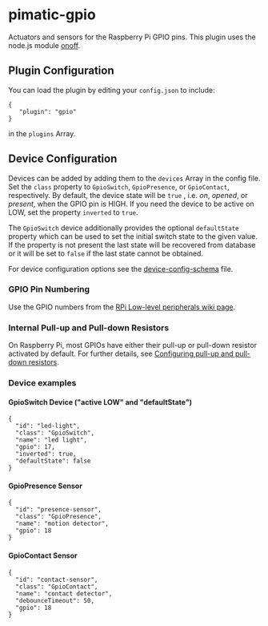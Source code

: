 pimatic-gpio
============
Actuators and sensors for the Raspberry Pi GPIO pins. This plugin uses the node.js module
[onoff](https://github.com/fivdi/onoff).

Plugin Configuration
-------------
You can load the plugin by editing your `config.json` to include:

    { 
       "plugin": "gpio"
    }

in the `plugins` Array. 

Device Configuration
-------------
Devices can be added by adding them to the `devices` Array in the config file.
Set the `class` property to `GpioSwitch`, `GpioPresence`, or `GpioContact`, respectively. By default, 
the device state will be `true` , i.e. *on*, *opened*, or *present*, when the GPIO pin is HIGH. If you need 
the device to be active on LOW, set the property `inverted` to `true`. 

The `GpioSwitch` device additionally provides the optional `defaultState` property which can be used to set the 
initial switch state to the given value. If the property is not present the last state will be recovered from 
database or it will be set to `false` if the last state cannot be obtained. 

For device configuration options see the [device-config-schema](device-config-schema.coffee) file.

### GPIO Pin Numbering

Use the GPIO numbers from the [RPi Low-level peripherals wiki page](http://elinux.org/RPi_Low-level_peripherals#General_Purpose_Input.2FOutput_.28GPIO.29). 

### Internal Pull-up and Pull-down Resistors

On Raspberry Pi, most GPIOs have either their pull-up or pull-down resistor
activated by default. For further details, see 
[Configuring pull-up and pull-down resistors](https://github.com/fivdi/onoff#configuring-pullup-and-pulldown-resistors).

### Device examples

#### GpioSwitch Device ("active LOW" and "defaultState")

    { 
      "id": "led-light",
      "class": "GpioSwitch", 
      "name": "led light",
      "gpio": 17,
      "inverted": true,
      "defaultState": false
    }

#### GpioPresence Sensor

    { 
      "id": "presence-sensor",
      "class": "GpioPresence", 
      "name": "motion detector",
      "gpio": 18 
    }

#### GpioContact Sensor

    { 
      "id": "contact-sensor",
      "class": "GpioContact", 
      "name": "contact detector",
      "debounceTimeout": 50,
      "gpio": 18 
    }
